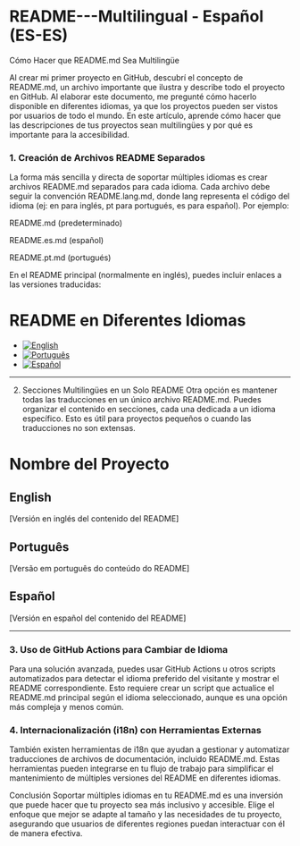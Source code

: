 # README---Multilingual - Español (ES-ES)
Cómo Hacer que README.md Sea Multilingüe

Al crear mi primer proyecto en GitHub, descubrí el concepto de README.md, un archivo importante que ilustra y describe todo el proyecto en GitHub. Al elaborar este documento, me pregunté cómo hacerlo disponible en diferentes idiomas, ya que los proyectos pueden ser vistos por usuarios de todo el mundo. En este artículo, aprende cómo hacer que las descripciones de tus proyectos sean multilingües y por qué es importante para la accesibilidad.

### 1. Creación de Archivos README Separados
La forma más sencilla y directa de soportar múltiples idiomas es crear archivos README.md separados para cada idioma. Cada archivo debe seguir la convención README.lang.md, donde lang representa el código del idioma (ej: en para inglés, pt para portugués, es para español). Por ejemplo:

README.md (predeterminado)

README.es.md (español)

README.pt.md (portugués)

En el README principal (normalmente en inglés), puedes incluir enlaces a las versiones traducidas:

# README en Diferentes Idiomas  
- [![English](https://img.shields.io/badge/Language-English-blue)](README.md)
- [![Português](https://img.shields.io/badge/Language-Português-green)](README.pt-PT.md)
- [![Español](https://img.shields.io/badge/Language-Español-red)](README.es-ES.md)
---

2. Secciones Multilingües en un Solo README
Otra opción es mantener todas las traducciones en un único archivo README.md. Puedes organizar el contenido en secciones, cada una dedicada a un idioma específico. Esto es útil para proyectos pequeños o cuando las traducciones no son extensas.

# Nombre del Proyecto  

## English  
[Versión en inglés del contenido del README]  

## Português  
[Versão em português do conteúdo do README]  

## Español  
[Versión en español del contenido del README]

---

### 3. Uso de GitHub Actions para Cambiar de Idioma
Para una solución avanzada, puedes usar GitHub Actions u otros scripts automatizados para detectar el idioma preferido del visitante y mostrar el README correspondiente. Esto requiere crear un script que actualice el README.md principal según el idioma seleccionado, aunque es una opción más compleja y menos común.

### 4. Internacionalización (i18n) con Herramientas Externas
También existen herramientas de i18n que ayudan a gestionar y automatizar traducciones de archivos de documentación, incluido README.md. Estas herramientas pueden integrarse en tu flujo de trabajo para simplificar el mantenimiento de múltiples versiones del README en diferentes idiomas.

Conclusión
Soportar múltiples idiomas en tu README.md es una inversión que puede hacer que tu proyecto sea más inclusivo y accesible. Elige el enfoque que mejor se adapte al tamaño y las necesidades de tu proyecto, asegurando que usuarios de diferentes regiones puedan interactuar con él de manera efectiva.
